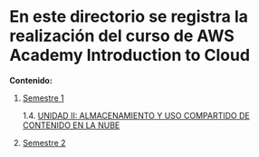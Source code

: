 # En este directorio se registra la realización del curso de AWS Academy Introduction to Cloud

**Contenido:**

1. [Semestre 1](Semestre_1/)

   1.4. [UNIDAD II: ALMACENAMIENTO Y USO COMPARTIDO DE CONTENIDO EN LA NUBE](Semestre_1/Unidad_II/UNIDAD_II.md)

2. [Semestre 2](Semestre_2/)
